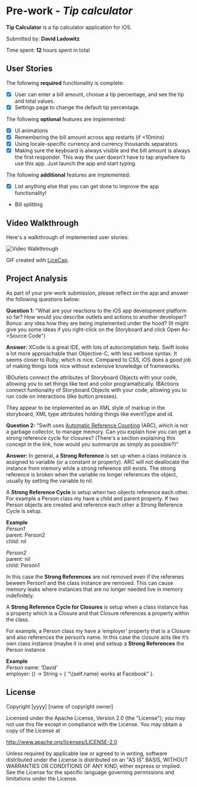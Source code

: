 # Pre-work - *Tip calculator*

**Tip Calculator** is a tip calculator application for iOS.

Submitted by: **David Ladowitz**

Time spent: **12** hours spent in total

## User Stories

The following **required** functionality is complete:

* [x] User can enter a bill amount, choose a tip percentage, and see the tip and total values.
* [x] Settings page to change the default tip percentage.

The following **optional** features are implemented:
* [x] UI animations
* [x] Remembering the bill amount across app restarts (if <10mins)
* [x] Using locale-specific currency and currency thousands separators.
* [x] Making sure the keyboard is always visible and the bill amount is always the first responder. This way the user doesn't have to tap anywhere to use this app. Just launch the app and start typing.

The following **additional** features are implemented:

- [x] List anything else that you can get done to improve the app functionality!
* Bill splitting

## Video Walkthrough 

Here's a walkthrough of implemented user stories:

<img src='http://i.imgur.com/GGoDfE4.gif' title='Video Walkthrough' width='' alt='Video Walkthrough' />

GIF created with [LiceCap](http://www.cockos.com/licecap/).

## Project Analysis

As part of your pre-work submission, please reflect on the app and answer the following questions below:

**Question 1**: 
    "What are your reactions to the iOS app development platform so far? How would you describe outlets and actions to another developer? Bonus: any idea how they are being implemented under the hood? (It might give you some ideas if you right-click on the Storyboard and click Open As->Source Code")

**Answer:** 
XCode is a great IDE, with lots of autocomplation help. 
    Swift looks a lot more approachable than Objective-C, with less verbose syntax. It seems closer to Ruby, which is nice. 
    Compared to CSS, iOS does a good job of making things look nice without extensive knowledge of frameworks.
    
 IBOutlets connect the attributes of Storyboard Objects with your code, allowing you to set things like text and color programattically. IBActions connect funtionality of Storyboard Objects with your code, allowing you to run code on interactions (like button presses).
 
 They appear to be implemented as an XML style of markup in the storyboard, XML type attributes holding things like eventType and id.

**Question 2:**
"Swift uses [Automatic Reference Counting](https://developer.apple.com/library/content/documentation/Swift/Conceptual/Swift_Programming_Language/AutomaticReferenceCounting.html#//apple_ref/doc/uid/TP40014097-CH20-ID49) (ARC), which is not a garbage collector, to manage memory. Can you explain how you can get a strong reference cycle for closures? (There's a section explaining this concept in the link, how would you summarize as simply as possible?)"

**Answer:** 
In general, a **Strong Reference** is set up when a class instance is assigned to variable (or a constant or property). 
ARC will not deallocate the instance from memory while a strong reference still exists. 
The strong reference is broken when the variable no longer references the object, usually by setting the variable to nil. 

A **Strong Reference Cycle** is setup when two objects reference each other. 
For example a Person class my have a child and parent property. 
If two Person objects are created and reference each other a Strong Reference Cycle is setup. 


__Example__
<br>
*Person1*
<br>
parent: Person2
<br>
child: nil

*Person2*
<br>
parent: nil
<br>
child: Person1

In this case the **Strong References** are not removed even if the referenes beween Person1 and the class instance are removed. This can cause memory leaks where instances that are no longer needed live in memory indefinitely. 


A **Strong Reference Cycle for Closures** is setup when a class instance has a property which is a Closure and that Closure references a property within the class.

For example, a Person class my have a ‘employer’ property that is a Closure and also references the person’s name. 
In this case the closure acts like it’s own class instance (maybe it is one) and setsup a **Strong References** the Person instance

__Example__
<br>
*Person*
name: ‘David’
<br>
employer:  () -> String = { “\\(self.name) works at Facebook” }.


## License

Copyright [yyyy] [name of copyright owner]

Licensed under the Apache License, Version 2.0 (the "License");
you may not use this file except in compliance with the License.
You may obtain a copy of the License at

http://www.apache.org/licenses/LICENSE-2.0

Unless required by applicable law or agreed to in writing, software
distributed under the License is distributed on an "AS IS" BASIS,
WITHOUT WARRANTIES OR CONDITIONS OF ANY KIND, either express or implied.
See the License for the specific language governing permissions and
limitations under the License.
